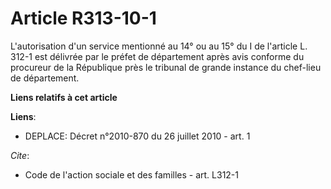# Article R313-10-1

L'autorisation d'un service mentionné au 14° ou au 15° du I de l'article L. 312-1 est délivrée par le préfet de département
après avis conforme du procureur de la République près le tribunal de grande instance du chef-lieu de département.

**Liens relatifs à cet article**

**Liens**:

  - DEPLACE: Décret n°2010-870 du 26 juillet 2010 - art. 1

_Cite_:

  - Code de l'action sociale et des familles - art. L312-1
